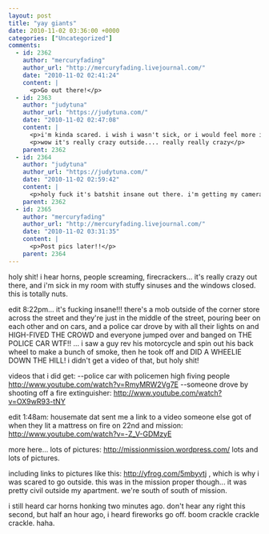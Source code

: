```yaml
---
layout: post
title: "yay giants"
date: 2010-11-02 03:36:00 +0000
categories: ["Uncategorized"]
comments:
  - id: 2362
    author: "mercuryfading"
    author_url: "http://mercuryfading.livejournal.com/"
    date: "2010-11-02 02:41:24"
    content: |
      <p>Go out there!</p>
  - id: 2363
    author: "judytuna"
    author_url: "https://judytuna.com/"
    date: "2010-11-02 02:47:08"
    content: |
      <p>i'm kinda scared. i wish i wasn't sick, or i would feel more inclined to run outside</p>
      <p>wow it's really crazy outside.... really really crazy</p>
    parent: 2362
  - id: 2364
    author: "judytuna"
    author_url: "https://judytuna.com/"
    date: "2010-11-02 02:59:42"
    content: |
      <p>holy fuck it's batshit insane out there. i'm getting my camera hahaha</p>
    parent: 2362
  - id: 2365
    author: "mercuryfading"
    author_url: "http://mercuryfading.livejournal.com/"
    date: "2010-11-02 03:31:35"
    content: |
      <p>Post pics later!!</p>
    parent: 2364
---
```


holy shit! i hear horns, people screaming, firecrackers... it's really crazy out there, and i'm sick in my room with stuffy sinuses and the windows closed. this is totally nuts.

edit 8:22pm... it's fucking insane!!! there's a mob outside of the corner store across the street and they're just in the middle of the street, pouring beer on each other and on cars, and a police car drove by with all their lights on and HIGH-FIVED THE CROWD and everyone jumped over and banged on THE POLICE CAR WTF!! ... i saw a guy rev his motorcycle and spin out his back wheel to make a bunch of smoke, then he took off and DID A WHEELIE DOWN THE HILL! i didn't get a video of that, but holy shit!

videos that i did get: 
--police car with policemen high fiving people http://www.youtube.com/watch?v=RmyMRW2Vg7E
--someone drove by shooting off a fire extinguisher: http://www.youtube.com/watch?v=OX9wR93-tNY

edit 1:48am: housemate dat sent me a link to a video someone else got of when they lit a mattress on fire on 22nd and mission: http://www.youtube.com/watch?v=-Z_V-GDMzyE

more here... lots of pictures: http://missionmission.wordpress.com/
lots and lots of pictures.

including links to pictures like this: http://yfrog.com/5mbyvtj   , which is why i was scared to go outside. this was in the mission proper though... it was pretty civil outside my apartment. we're south of south of mission. 

i still heard car horns honking two minutes ago. don't hear any right this second, but half an hour ago, i heard fireworks go off. boom crackle crackle crackle. haha.